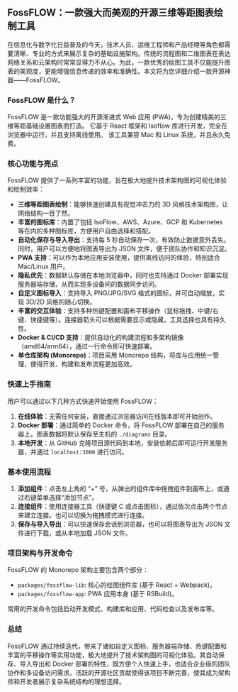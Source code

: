 ## FossFLOW：一款强大而美观的开源三维等距图表绘制工具

在信息化与数字化日益普及的今天，技术人员、运维工程师和产品经理等角色都需要清晰、专业的方式来展示复杂的基础设施架构。传统的流程图和二维图表在表达网络关系和云架构时常常显得力不从心。为此，一款优秀的绘图工具不仅能提升图表的美观度，更能增强信息传递的效率和准确性。本文将为您详细介绍一款开源神器——FossFLOW。

### **FossFLOW 是什么？**

FossFLOW 是一款功能强大的开源渐进式 Web 应用 (PWA)，专为创建精美的三维等距基础设置图表而打造。 它基于 React 框架和 Isoflow 库进行开发，完全在浏览器中运行，并且支持离线使用。 该工具兼容 Mac 和 Linux 系统，并且永久免费。

### **核心功能与亮点**

FossFLOW 提供了一系列丰富的功能，旨在极大地提升技术架构图的可视化体验和绘制效率：

*   **三维等距图表绘制**：能够快速创建具有视觉冲击力的 3D 风格技术架构图，让网络结构一目了然。
*   **丰富的图标库**：内置了包括 IsoFlow、AWS、Azure、GCP 和 Kubernetes 等在内的多种图标库，方便用户自由选择和搭配。
*   **自动化保存与导入导出**：支持每 5 秒自动保存一次，有效防止数据意外丢失。 同时，用户可以方便地将图表导出为 JSON 文件，便于团队协作和知识沉淀。
*   **PWA 支持**：可以作为本地应用安装使用，提供离线访问的体验，特别适合 Mac/Linux 用户。
*   **隐私优先**：数据默认存储在本地浏览器中，同时也支持通过 Docker 部署实现服务器端存储，从而实现多设备间的数据同步访问。
*   **自定义图标导入**：支持导入 PNG/JPG/SVG 格式的图标，并可自动缩放，实现 3D/2D 风格的随心切换。
*   **丰富的交互体验**：支持多种热键配置和画布平移操作（鼠标拖拽、中键/右键、快捷键等）。连接器箭头可以根据需要显示或隐藏，工具选择也具有持久性。
*   **Docker & CI/CD 支持**：提供自动化的构建流程和多架构镜像（amd64/arm64），通过一行命令即可快速部署。
*   **单仓库架构 (Monorepo)**：项目采用 Monorepo 结构，将库与应用统一管理，使得开发、构建和发布流程更加高效。

### **快速上手指南**

用户可以通过以下几种方式快速开始使用 FossFLOW：

1.  **在线体验**：无需任何安装，直接通过浏览器访问在线版本即可开始创作。
2.  **Docker 部署**：通过简单的 Docker 命令，将 FossFLOW 部署在自己的服务器上。图表数据将默认保存至主机的 `./diagrams` 目录。
3.  **本地开发**：从 GitHub 克隆项目源代码到本地，安装依赖后即可运行开发服务器，并通过 `localhost:3000` 进行访问。

### **基本使用流程**

1.  **添加组件**：点击左上角的 “+” 号，从弹出的组件库中拖拽组件到画布上，或通过右键菜单选择“添加节点”。
2.  **连接组件**：使用连接器工具（快捷键 C 或点击图标），通过依次点击两个节点来建立连接。也可以切换为拖拽模式进行连接。
3.  **保存与导入导出**：可以快速保存会话到浏览器，也可以将图表导出为 JSON 文件进行下载，或从本地加载 JSON 文件。

### **项目架构与开发命令**

FossFLOW 的 Monorepo 架构主要包含两个部分：
*   `packages/fossflow-lib`: 核心的绘图组件库 (基于 React + Webpack)。
*   `packages/fossflow-app`: PWA 应用本身 (基于 RSBuild)。

常用的开发命令包括启动开发模式、构建库和应用、代码检查以及发布库等。

### **总结**

FossFLOW 通过持续迭代，带来了诸如自定义图标、服务器端存储、热键配置和丰富的平移操作等实用功能，极大地提升了技术架构图的可视化体验。其自动保存、导入导出和 Docker 部署的特性，既方便个人快速上手，也适合企业级的团队协作和多设备访问需求。活跃的开源社区贡献使得该项目不断完善，使其成为架构师和开发者展示复杂系统结构的理想选择。